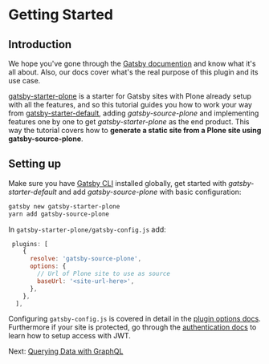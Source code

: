 # Getting Started

## Introduction

We hope you've gone through the [Gatsby documention](https://www.gatsbyjs.org/docs/) and know what it's all about. Also, our docs cover what's the real purpose of this plugin and its use case.

[gatsby-starter-plone](https://github.com/collective/gatsby-starter-plone) is a starter for Gatsby sites with Plone already setup with all the features, and so this tutorial guides you how to work your way from [gatsby-starter-default](https://github.com/gatsbyjs/gatsby-starter-default/), adding _gatsby-source-plone_ and implementing features one by one to get _gatsby-starter-plone_ as the end product.
This way the tutorial covers how to **generate a static site from a Plone site using gatsby-source-plone**.

## Setting up

Make sure you have [Gatsby CLI](https://www.gatsbyjs.org/packages/gatsby-cli/) installed globally, get started with _gatsby-starter-default_ and add _gatsby-source-plone_ with basic configuration:

```sh
gatsby new gatsby-starter-plone
yarn add gatsby-source-plone
```

In `gatsby-starter-plone/gatsby-config.js` add:

```js
 plugins: [
    {
      resolve: 'gatsby-source-plone',
      options: {
        // Url of Plone site to use as source
        baseUrl: '<site-url-here>',
      },
    },
  ],
```

Configuring `gatsby-config.js` is covered in detail in the [plugin options docs](https://collective.github.io/gatsby-source-plone/reference/plugin_options/). Furthermore if your site is protected, go through the [authentication docs](https://collective.github.io/gatsby-source-plone/reference/authentication/) to learn how to setup access with JWT.

Next: [Querying Data with GraphQL](2_querying_and_auth)
